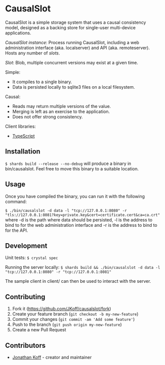 # CausalSlot

CausalSlot is a simple storage system that uses a causal consistency model, designed as a backing store for single-user multi-device applications.

_CausalSlot instance_: Process running CausalSlot, including a web administration interface (aka. localserver) and API (aka. remoteserver). Hosts any number of _slots_.

_Slot_: Blob, multiple concurrent versions may exist at a given time.

Simple:
- It compiles to a single binary.
- Data is persisted locally to sqlite3 files on a local filesystem.

Causal:
- Reads may return multiple versions of the value.
- Merging is left as an exercise to the application.
- Does not offer strong consistency.

Client libraries:
- [TypeScript](https://github.com/JKoff/CausalSlot-TS-Client)

## Installation

`$ shards build --release --no-debug` will produce a binary in bin/causalslot. Feel free to move this binary to a suitable location.

## Usage

Once you have compiled the binary, you can run it with the following command:

```$ ./bin/causalslot -d data -l "tcp://127.0.0.1:8080" -r "tls://127.0.0.1:8081?key=private.key&cert=certificate.cert&ca=ca.crt"``` where -d is the path where data should be persisted, -l is the address to bind to for the web administration interface and -r is the address to bind to for the API.

## Development

Unit tests:
```$ crystal spec```

Running the server locally:
```$ shards build && ./bin/causalslot -d data -l "tcp://127.0.0.1:8080" -r "tcp://127.0.0.1:8081"```

The sample client in client/ can then be used to interact with the server.

## Contributing

1. Fork it (<https://github.com/JKoff/causalslot/fork>)
2. Create your feature branch (`git checkout -b my-new-feature`)
3. Commit your changes (`git commit -am 'Add some feature'`)
4. Push to the branch (`git push origin my-new-feature`)
5. Create a new Pull Request

## Contributors

- [Jonathan Koff](https://github.com/JKoff) - creator and maintainer
